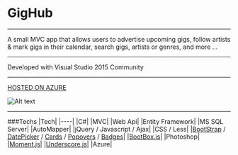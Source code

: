 # GigHub

---

A small MVC app that allows users to advertise upcoming gigs, follow artists & mark gigs in their calendar, search gigs, artists or genres, and more ...

---

Developed with Visual Studio 2015 Community

---

[HOSTED ON AZURE](http://apollo013gighub.azurewebsites.net/)


![Alt text](https://github.com/Apollo013/GigHub/blob/master/GugHub/Images/GigHubMain.jpg?raw=true "Title")

---

###Techs
|Tech|
|----|
|C#|
|MVC|
|Web Api|
|Entity Framework|
|MS SQL Server|
|AutoMapper|
|jQuery / Javascript / Ajax|
|CSS / Less|
|[BootStrap](http://getbootstrap.com/) / [DatePicker](https://bootstrap-datepicker.readthedocs.io/en/latest/) / [Cards](https://v4-alpha.getbootstrap.com/components/card/) / [Popovers](https://v4-alpha.getbootstrap.com/components/popovers/) / [Badges](http://getbootstrap.com/components/#badges)|
|[BootBox.js](http://bootboxjs.com/)|
|Photoshop|
|[Moment.js](http://momentjs.com/)|
|[Underscore.js](http://underscorejs.org/)|
|Azure|

